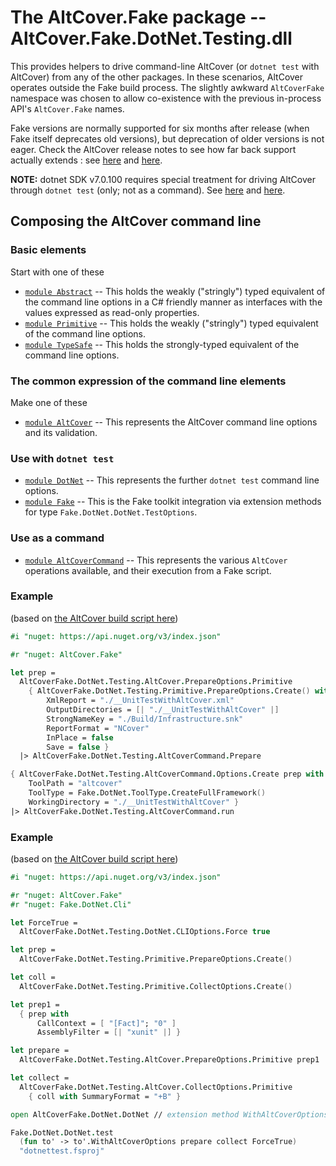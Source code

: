 # The AltCover.Fake package -- AltCover.Fake.DotNet.Testing.dll

This provides helpers to drive command-line AltCover (or `dotnet test` with AltCover) from any of the other packages.  In these scenarios, AltCover operates outside the Fake build process.
The slightly awkward `AltCoverFake` namespace was chosen to allow co-existence with the previous in-process API's `AltCover.Fake` names.

Fake versions are normally supported for six months after release (when Fake itself deprecates old versions), but deprecation of older versions is not eager.  Check the AltCover release notes to see how far back support actually extends : see [here](https://github.com/SteveGilham/altcover/blob/master/ReleaseNotes.md) and [here](https://github.com/SteveGilham/altcover/blob/master/ReleaseNotes%20-%20Previously.md).

**NOTE:** dotnet SDK v7.0.100 requires special treatment for driving AltCover through `dotnet test` (only; not as a command).  See [here](https://github.com/SteveGilham/altcover/wiki/dotnet-SDK-7.0.100) and [here](https://github.com/SteveGilham/altcover/wiki/Release-8.5.841).

## Composing the AltCover command line

### Basic elements

Start with one of these

* [`module Abstract`](Abstract-fsapidoc) -- This holds the weakly ("stringly") typed equivalent of the command line options in a C# friendly manner as interfaces with the values expressed as read-only properties.
* [`module Primitive`](Primitive-fsapidoc) -- This holds the weakly ("stringly") typed equivalent of the command line options.
* [`module TypeSafe`](TypeSafe-fsapidoc) -- This holds the strongly-typed equivalent of the command line options.

### The common expression of the command line elements

Make one of these

* [`module AltCover`](AltCover-fsapidoc) -- This represents the AltCover command line options and its validation.

### Use with `dotnet test` 

* [`module DotNet`](DotNet-fsapidoc) -- This represents the further `dotnet test` command line options.
* [`module Fake`](Fake-fsapidoc) -- This is the Fake toolkit integration via extension methods for type `Fake.DotNet.DotNet.TestOptions`.

### Use as a command

* [`module AltCoverCommand`](AltCoverCommand-fsapidoc) -- This represents the various `AltCover` operations available, and their execution from a Fake script.

### Example
(based on [the AltCover build script here](https://github.com/SteveGilham/altcover/blob/master/Build/targets.fsx#L984-L1004))

```fsharp
#i "nuget: https://api.nuget.org/v3/index.json"

#r "nuget: AltCover.Fake"

let prep =
  AltCoverFake.DotNet.Testing.AltCover.PrepareOptions.Primitive
    { AltCoverFake.DotNet.Testing.Primitive.PrepareOptions.Create() with
        XmlReport = "./__UnitTestWithAltCover.xml"
        OutputDirectories = [| "./__UnitTestWithAltCover" |]
        StrongNameKey = "./Build/Infrastructure.snk"
        ReportFormat = "NCover"
        InPlace = false
        Save = false }
  |> AltCoverFake.DotNet.Testing.AltCoverCommand.Prepare

{ AltCoverFake.DotNet.Testing.AltCoverCommand.Options.Create prep with
    ToolPath = "altcover"
    ToolType = Fake.DotNet.ToolType.CreateFullFramework()
    WorkingDirectory = "./__UnitTestWithAltCover" }
|> AltCoverFake.DotNet.Testing.AltCoverCommand.run
```

### Example
(based on [the AltCover build script here](https://github.com/SteveGilham/altcover/blob/master/Build/targets.fsx#L3578-L3591))

```fsharp
#i "nuget: https://api.nuget.org/v3/index.json"

#r "nuget: AltCover.Fake"
#r "nuget: Fake.DotNet.Cli"

let ForceTrue =
  AltCoverFake.DotNet.Testing.DotNet.CLIOptions.Force true

let prep =
  AltCoverFake.DotNet.Testing.Primitive.PrepareOptions.Create()

let coll =
  AltCoverFake.DotNet.Testing.Primitive.CollectOptions.Create()

let prep1 =
  { prep with
      CallContext = [ "[Fact]"; "0" ]
      AssemblyFilter = [| "xunit" |] }

let prepare =
  AltCoverFake.DotNet.Testing.AltCover.PrepareOptions.Primitive prep1

let collect =
  AltCoverFake.DotNet.Testing.AltCover.CollectOptions.Primitive
    { coll with SummaryFormat = "+B" }

open AltCoverFake.DotNet.DotNet // extension method WithAltCoverOptions

Fake.DotNet.DotNet.test
  (fun to' -> to'.WithAltCoverOptions prepare collect ForceTrue)
  "dotnettest.fsproj"

```

